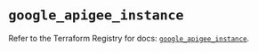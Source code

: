 # `google_apigee_instance`

Refer to the Terraform Registry for docs: [`google_apigee_instance`](https://registry.terraform.io/providers/hashicorp/google/6.36.1/docs/resources/apigee_instance).
